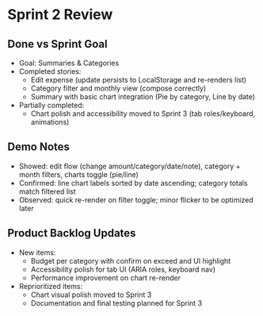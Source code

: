 # Sprint 2 Review

## Done vs Sprint Goal
- Goal: Summaries & Categories
- Completed stories:
  - Edit expense (update persists to LocalStorage and re-renders list)
  - Category filter and monthly view (compose correctly)
  - Summary with basic chart integration (Pie by category, Line by date)
- Partially completed:
  - Chart polish and accessibility moved to Sprint 3 (tab roles/keyboard, animations)

## Demo Notes

- Showed: edit flow (change amount/category/date/note), category + month filters, charts toggle (pie/line)
- Confirmed: line chart labels sorted by date ascending; category totals match filtered list
- Observed: quick re-render on filter toggle; minor flicker to be optimized later

## Product Backlog Updates

- New items:
  - Budget per category with confirm on exceed and UI highlight
  - Accessibility polish for tab UI (ARIA roles, keyboard nav)
  - Performance improvement on chart re-render
- Reprioritized items:
  - Chart visual polish moved to Sprint 3
  - Documentation and final testing planned for Sprint 3
